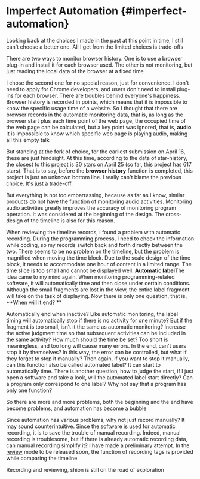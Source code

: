 # Imperfect Automation {#imperfect-automation}

Looking back at the choices I made in the past at this point in time, I still can't choose a better one. All I get from the limited choices is trade-offs

There are two ways to monitor browser history. One is to use a browser plug-in and install it for each browser used. The other is not monitoring, but just reading the local data of the browser at a fixed time

I chose the second one for no special reason, just for convenience. I don't need to apply for Chrome developers, and users don't need to install plug-ins for each browser. There are troubles behind everyone's happiness. Browser history is recorded in points, which means that it is impossible to know the specific usage time of a website. So I thought that there are browser records in the automatic monitoring data, that is, as long as the browser start plus each time point of the web page, the occupied time of the web page can be calculated, but a key point was ignored, that is, **audio**. It is impossible to know which specific web page is playing audio, making all this empty talk

But standing at the fork of choice, for the earliest submission on April 16, these are just hindsight. At this time, according to the data of star-history, the closest to this project is 30 stars on April 25 (so far, this project has 617 stars). That is to say, before the **browser history** function is completed, this project is just an unknown bottom line. I really can't blame the previous choice. It's just a trade-off.

But everything is not too embarrassing, because as far as I know, similar products do not have the function of monitoring audio activities. Monitoring audio activities greatly improves the accuracy of monitoring program operation. It was considered at the beginning of the design. The cross-design of the timeline is also for this reason.

When reviewing the timeline records, I found a problem with automatic recording. During the programming process, I need to check the information while coding, so my records switch back and forth directly between the two. There seems to be no problem on the timeline, but the problem is magnified when moving the time block. Due to the scale design of the time block, it needs to accommodate one hour of content in a limited range. The time slice is too small and cannot be displayed well. **Automatic label**The idea came to my mind again. When monitoring programming-related software, it will automatically time and then close under certain conditions. Although the small fragments are lost in the view, the entire label fragment will take on the task of displaying. Now there is only one question, that is, **When will it end? **

Automatically end when inactive? Like automatic monitoring, the label timing will automatically stop if there is no activity for one minute? But if the fragment is too small, isn’t it the same as automatic monitoring? Increase the active judgment time so that subsequent activities can be included in the same activity? How much should the time be set? Too short is meaningless, and too long will cause many errors. In the end, can't users stop it by themselves? In this way, the error can be controlled, but what if they forget to stop it manually? Then again, if you want to stop it manually, can this function also be called automated label? It can start to automatically time. There is another question, how to judge the start, if I just open a software and take a look, will the automated label start directly? Can a program only correspond to one label? Why not say that a program has only one function?

So there are more and more problems, both the beginning and the end have become problems, and automation has become a bubble

Since automation has various problems, why not just record manually? It may sound counterintuitive. Since the software is used for automatic recording, it is to save the trouble of manual recording. Indeed, manual recording is troublesome, but if there is already automatic recording data, can manual recording simplify it? I have made a preliminary attempt. In the [review](/guide/review) mode to be released soon, the function of recording tags is provided while comparing the timeline

Recording and reviewing, shion is still on the road of exploration